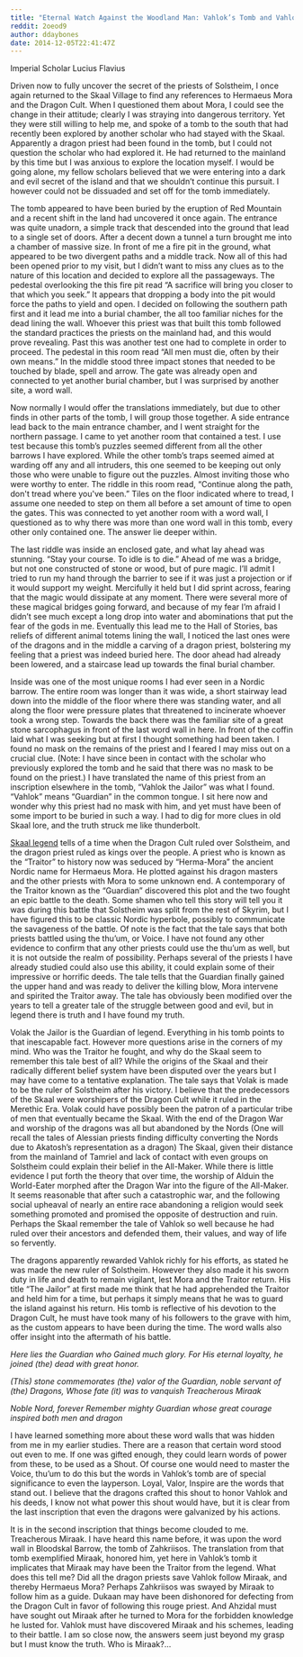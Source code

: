```yaml
---
title: "Eternal Watch Against the Woodland Man: Vahlok’s Tomb and Vahlok the Jailor"
reddit: 2oeod9
author: ddaybones
date: 2014-12-05T22:41:47Z
---
```


Imperial Scholar Lucius Flavius

Driven now to fully uncover the secret of the priests of Solstheim, I once again returned to the Skaal Village to find any references to Hermaeus Mora and the Dragon Cult. When I questioned them about Mora, I could see the change in their attitude; clearly I was straying into dangerous territory. Yet they were still willing to help me, and spoke of a tomb to the south that had recently been explored by another scholar who had stayed with the Skaal. Apparently a dragon priest had been found in the tomb, but I could not question the scholar who had explored it. He had returned to the mainland by this time but I was anxious to explore the location myself. I would be going alone, my fellow scholars believed that we were entering into a dark and evil secret of the island and that we shouldn’t continue this pursuit. I however could not be dissuaded and set off for the tomb immediately. 

The tomb appeared to have been buried by the eruption of Red Mountain and a recent shift in the land had uncovered it once again. The entrance was quite unadorn, a simple track that descended into the ground that lead to a single set of doors. After a decent down a tunnel a turn brought me into a chamber of massive size. In front of me a fire pit in the ground, what appeared to be two divergent paths and a middle track. Now all of this had been opened prior to my visit, but I didn’t want to miss any clues as to the nature of this location and decided to explore all the passageways. The pedestal overlooking the this fire pit read “A sacrifice will bring you closer to that which you seek.” It appears that dropping a body into the pit would force the paths to yield and open. I decided on following the southern path first and it lead me into a burial chamber, the all too familiar niches for the dead lining the wall. Whoever this priest was that built this tomb followed the standard practices the priests on the mainland had, and this would prove revealing. Past this was another test one had to complete in order to proceed. The pedestal in this room read “All men must die, often by their own means.” In the middle stood three impact stones that needed to be touched by blade, spell and arrow. The gate was already open and connected to yet another burial chamber, but I was surprised by another site, a word wall. 

Now normally I would offer the translations immediately, but due to other finds in other parts of the tomb, I will group those together. A side entrance lead back to the main entrance chamber, and I went straight for the northern passage. I came to yet another room that contained a test. I use test because this tomb’s puzzles seemed different from all the other barrows I have explored. While the other tomb’s traps seemed aimed at warding off any and all intruders, this one seemed to be keeping out only those who were unable to figure out the puzzles. Almost inviting those who were worthy to enter. The riddle in this room read, “Continue along the path, don't tread where you've been.” Tiles on the floor indicated where to tread, I assume one needed to step on them all before a set amount of time to open the gates. This was connected to yet another room with a word wall, I questioned as to why there was more than one word wall in this tomb, every other only contained one. The answer lie deeper within. 

The last riddle was inside an enclosed gate, and what lay ahead was stunning. “Stay your course. To idle is to die.” Ahead of me was a bridge, but not one constructed of stone or wood, but of pure magic. I’ll admit I tried to run my hand through the barrier to see if it was just a projection or if it would support my weight. Mercifully it held but I did sprint across, fearing that the magic would dissipate at any moment. There were several more of these magical bridges going forward, and because of my fear I’m afraid I didn’t see much except a long drop into water and abominations that put the fear of the gods in me. Eventually this lead me to the Hall of Stories, bas reliefs of different animal totems lining the wall, I noticed the last ones were of the dragons and in the middle a carving of a dragon priest, bolstering my feeling that a priest was indeed buried here. The door ahead had already been lowered, and a staircase lead up towards the final burial chamber. 

Inside was one of the most unique rooms I had ever seen in a Nordic barrow. The entire room was longer than it was wide, a short stairway lead down into the middle of the floor where there was standing water, and all along the floor were pressure plates that threatened to incinerate whoever took a wrong step. Towards the back there was the familiar site of a great stone sarcophagus in front of the last word wall in here. In front of the coffin laid what I was seeking but at first I thought something had been taken. I found no mask on the remains of the priest and I feared I may miss out on a crucial clue. (Note: I have since been in contact with the scholar who previously explored the tomb and he said that there was no mask to be found on the priest.) I have translated the name of this priest from an inscription elsewhere in the tomb, “Vahlok the Jailor” was what I found. “Vahlok” means “Guardian” in the common tongue. I sit here now and wonder why this priest had no mask with him, and yet must have been of some import to be buried in such a way. I had to dig for more clues in old Skaal lore, and the truth struck me like thunderbolt. 

[Skaal legend](http://uesp.net/wiki/Dragonborn:The_Guardian_and_the_Traitor) tells of a time when the Dragon Cult ruled over Solstheim, and the dragon priest ruled as kings over the people. A priest who is known as the “Traitor” to history now was seduced by “Herma-Mora” the ancient Nordic name for Hermaeus Mora. He plotted against his dragon masters and the other priests with Mora to some unknown end. A contemporary of the Traitor known as the “Guardian” discovered this plot and the two fought an epic battle to the death. Some shamen who tell this story will tell you it was during this battle that Solstheim was split from the rest of Skyrim, but I have figured this to be classic Nordic hyperbole, possibly to communicate the savageness of the battle. Of note is the fact that the tale says that both priests battled using the thu’um, or Voice. I have not found any other evidence to confirm that any other priests could use the thu’um as well, but it is not outside the realm of possibility. Perhaps several of the priests I have already studied could also use this ability, it could explain some of their impressive or horrific deeds. The tale tells that the Guardian finally gained the upper hand and was ready to deliver the killing blow, Mora intervene and spirited the Traitor away. The tale has obviously been modified over the years to tell a greater tale of the struggle between good and evil, but in legend there is truth and I have found my truth.

Volak the Jailor is the Guardian of  legend. Everything in his tomb points to that inescapable fact. However more questions arise in the corners of my mind. Who was the Traitor he fought, and why do the Skaal seem to remember this tale best of all? While the origins of the Skaal and their radically different belief system have been disputed over the years but I may have come to a tentative explanation. The tale  says that Volak is made to be the ruler of Solstheim after his victory. I believe that the predecessors of the Skaal were worshipers of the Dragon Cult while it ruled in the Merethic Era. Volak could have possibly been the patron of a particular tribe of men that eventually became the Skaal. With the end of the Dragon War and worship of the dragons was all but abandoned by the Nords (One will recall the tales of Alessian priests finding difficulty converting the Nords due to Akatosh’s representation as a dragon) The Skaal, given their distance from the mainland of Tamriel and lack of contact with even groups on Solstheim could explain their belief in the All-Maker. While there is little evidence I put forth the theory that over time, the worship of Alduin the World-Eater morphed after the Dragon War into the figure of the All-Maker. It seems reasonable that after such a catastrophic war, and the following social upheaval of nearly an entire race abandoning a religion would seek something promoted and promised the opposite of destruction and ruin. Perhaps the Skaal remember the tale of Vahlok so well because he had ruled over their ancestors and defended them, their values, and way of life so fervently. 

The dragons apparently rewarded Vahlok richly for his efforts, as stated he was made the new ruler of Solstheim. However they also made it his sworn duty in life and death to remain vigilant, lest Mora and the Traitor return. His title “The Jailor” at first made me think that he had apprehended the Traitor and held him for a time, but perhaps it simply means that he was to guard the island against his return. His tomb is reflective of his devotion to the Dragon Cult, he must have took many of his followers to the grave with him, as the custom appears to have been during the time. The word walls also offer insight into the aftermath of his battle. 

*Here lies the Guardian who Gained much glory. For His eternal loyalty, he joined (the) dead with great honor.*

*(This) stone commemorates (the) valor of the Guardian, noble servant of (the) Dragons, Whose fate (it) was to vanquish Treacherous Miraak*

*Noble Nord, forever Remember mighty Guardian whose great courage inspired both men and dragon*

I have learned something more about these word walls that was hidden from me in my earlier studies. There are a reason that certain word stood out even to me. If one was gifted enough, they could learn words of power from these, to be used as a Shout. Of course one would need to master the Voice, thu’um to do this but the words in Vahlok’s tomb are of special significance to even the layperson. Loyal, Valor, Inspire are the words that stand out. I believe that the dragons crafted this shout to honor Vahlok and his deeds, I know not what power this shout would have, but it is clear from the last inscription that even the dragons were galvanized by his actions. 

It is in the second inscription that things become clouded to me. Treacherous Miraak. I have heard this name before, it was upon the word wall in Bloodskal Barrow, the tomb of Zahkriisos. The translation from that tomb exemplified Miraak, honored him, yet here in Vahlok’s tomb it implicates that Miraak may have been the Traitor from the legend. What does this tell me? Did all the dragon priests save Vahlok follow Miraak, and thereby Hermaeus Mora? Perhaps Zahkriisos was swayed by Miraak to follow him as a guide. Dukaan may have been dishonored for defecting from the Dragon Cult in favor of following this rouge priest. And Ahzidal must have sought out Miraak after he turned to Mora for the forbidden knowledge he lusted for. Vahlok must have discovered Miraak and his schemes, leading to their battle. I am so close now, the answers seem just beyond my grasp but I must know the truth. Who is Miraak?...
